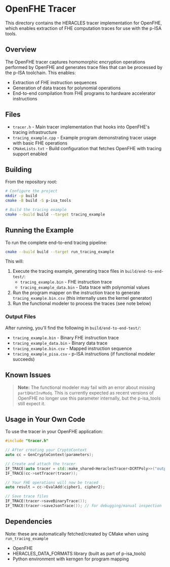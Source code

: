 # OpenFHE Tracer

This directory contains the HERACLES tracer implementation for OpenFHE, which enables extraction of FHE computation traces for use with the p-ISA tools.

## Overview

The OpenFHE tracer captures homomorphic encryption operations performed by OpenFHE and generates trace files that can be processed by the p-ISA toolchain. This enables:

- Extraction of FHE instruction sequences
- Generation of data traces for polynomial operations
- End-to-end compilation from FHE programs to hardware accelerator instructions

## Files

- `tracer.h` - Main tracer implementation that hooks into OpenFHE's tracing infrastructure
- `tracing_example.cpp` - Example program demonstrating tracer usage with basic FHE operations
- `CMakeLists.txt` - Build configuration that fetches OpenFHE with tracing support enabled

## Building

From the repository root:

```bash
# Configure the project
mkdir -p build
cmake -B build -S p-isa_tools

# Build the tracing example
cmake --build build --target tracing_example
```

## Running the Example

To run the complete end-to-end tracing pipeline:

```bash
cmake --build build --target run_tracing_example
```

This will:
1. Execute the tracing example, generating trace files in `build/end-to-end-test/`:
   - `tracing_example.bin` - FHE instruction trace
   - `tracing_example_data.bin` - Data trace with polynomial values
2. Run the program mapper on the instruction trace to generate `tracing_example.bin.csv`
   (this internally uses the kernel generator)
3. Run the functional modeler to process the traces (see note below)

### Output Files

After running, you'll find the following in `build/end-to-end-test/`:
- `tracing_example.bin` - Binary FHE instruction trace
- `tracing_example_data.bin` - Binary data trace
- `tracing_example.bin.csv` - Mapped instruction sequence
- `tracing_example_pisa.csv` - p-ISA instructions (if functional modeler succeeds)

## Known Issues

> **Note:** The functional modeler may fail with an error about missing `partQHatInvModq`. This is currently expected as recent versions of OpenFHE no longer use this parameter internally, but the p-isa_tools still expect it.

## Usage in Your Own Code

To use the tracer in your OpenFHE application:

```cpp
#include "tracer.h"

// After creating your CryptoContext
auto cc = GenCryptoContext(parameters);

// Create and attach the tracer
IF_TRACE(auto tracer = std::make_shared<HeraclesTracer<DCRTPoly>>("output_name", cc));
IF_TRACE(cc->setTracer(tracer));

// Your FHE operations will now be traced
auto result = cc->EvalAdd(cipher1, cipher2);

// Save trace files
IF_TRACE(tracer->saveBinaryTrace());
IF_TRACE(tracer->saveJsonTrace()); // for debugging/manual inspection
```

## Dependencies

Note: these are automatically fetched/created by CMake when using `run_tracing_example`

- OpenFHE
- HERACLES_DATA_FORMATS library (built as part of p-isa_tools)
- Python environment with kerngen for program mapping
